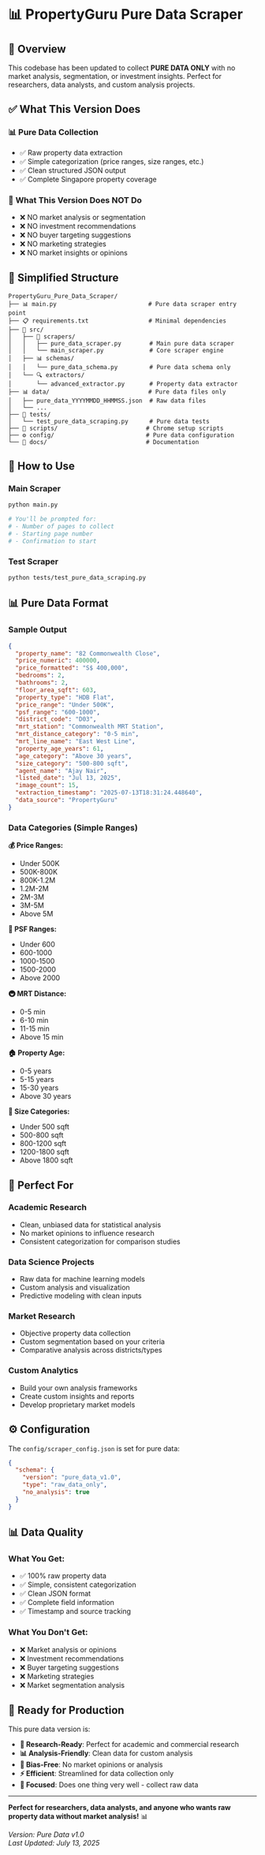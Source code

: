 # 📊 PropertyGuru Pure Data Scraper

## 🎯 Overview
This codebase has been updated to collect **PURE DATA ONLY** with no market analysis, segmentation, or investment insights. Perfect for researchers, data analysts, and custom analysis projects.

## ✅ What This Version Does

### 📊 **Pure Data Collection**
- ✅ Raw property data extraction
- ✅ Simple categorization (price ranges, size ranges, etc.)
- ✅ Clean structured JSON output
- ✅ Complete Singapore property coverage

### 🚫 **What This Version Does NOT Do**
- ❌ NO market analysis or segmentation
- ❌ NO investment recommendations
- ❌ NO buyer targeting suggestions
- ❌ NO marketing strategies
- ❌ NO market insights or opinions

## 📁 **Simplified Structure**

```
PropertyGuru_Pure_Data_Scraper/
├── 📊 main.py                          # Pure data scraper entry point
├── 📋 requirements.txt                 # Minimal dependencies
├── 📁 src/
│   ├── 🤖 scrapers/
│   │   ├── pure_data_scraper.py        # Main pure data scraper
│   │   └── main_scraper.py             # Core scraper engine
│   ├── 📊 schemas/
│   │   └── pure_data_schema.py         # Pure data schema only
│   └── 🔍 extractors/
│       └── advanced_extractor.py       # Property data extractor
├── 📊 data/                            # Pure data files only
│   ├── pure_data_YYYYMMDD_HHMMSS.json  # Raw data files
│   └── ...
├── 🧪 tests/
│   └── test_pure_data_scraping.py      # Pure data tests
├── 📜 scripts/                         # Chrome setup scripts
├── ⚙️ config/                          # Pure data configuration
└── 📝 docs/                            # Documentation
```

## 🚀 **How to Use**

### **Main Scraper**
```bash
python main.py

# You'll be prompted for:
# - Number of pages to collect
# - Starting page number
# - Confirmation to start
```

### **Test Scraper**
```bash
python tests/test_pure_data_scraping.py
```

## 📊 **Pure Data Format**

### **Sample Output**
```json
{
  "property_name": "82 Commonwealth Close",
  "price_numeric": 400000,
  "price_formatted": "S$ 400,000",
  "bedrooms": 2,
  "bathrooms": 2,
  "floor_area_sqft": 603,
  "property_type": "HDB Flat",
  "price_range": "Under 500K",
  "psf_range": "600-1000",
  "district_code": "D03",
  "mrt_station": "Commonwealth MRT Station",
  "mrt_distance_category": "0-5 min",
  "mrt_line_name": "East West Line",
  "property_age_years": 61,
  "age_category": "Above 30 years",
  "size_category": "500-800 sqft",
  "agent_name": "Ajay Nair",
  "listed_date": "Jul 13, 2025",
  "image_count": 15,
  "extraction_timestamp": "2025-07-13T18:31:24.448640",
  "data_source": "PropertyGuru"
}
```

### **Data Categories (Simple Ranges)**

**💰 Price Ranges:**
- Under 500K
- 500K-800K
- 800K-1.2M
- 1.2M-2M
- 2M-3M
- 3M-5M
- Above 5M

**📏 PSF Ranges:**
- Under 600
- 600-1000
- 1000-1500
- 1500-2000
- Above 2000

**🚇 MRT Distance:**
- 0-5 min
- 6-10 min
- 11-15 min
- Above 15 min

**🏠 Property Age:**
- 0-5 years
- 5-15 years
- 15-30 years
- Above 30 years

**📐 Size Categories:**
- Under 500 sqft
- 500-800 sqft
- 800-1200 sqft
- 1200-1800 sqft
- Above 1800 sqft

## 🎯 **Perfect For**

### **Academic Research**
- Clean, unbiased data for statistical analysis
- No market opinions to influence research
- Consistent categorization for comparison studies

### **Data Science Projects**
- Raw data for machine learning models
- Custom analysis and visualization
- Predictive modeling with clean inputs

### **Market Research**
- Objective property data collection
- Custom segmentation based on your criteria
- Comparative analysis across districts/types

### **Custom Analytics**
- Build your own analysis frameworks
- Create custom insights and reports
- Develop proprietary market models

## ⚙️ **Configuration**

The `config/scraper_config.json` is set for pure data:
```json
{
  "schema": {
    "version": "pure_data_v1.0",
    "type": "raw_data_only",
    "no_analysis": true
  }
}
```

## 📊 **Data Quality**

### **What You Get:**
- ✅ 100% raw property data
- ✅ Simple, consistent categorization
- ✅ Clean JSON format
- ✅ Complete field information
- ✅ Timestamp and source tracking

### **What You Don't Get:**
- ❌ Market analysis or opinions
- ❌ Investment recommendations
- ❌ Buyer targeting suggestions
- ❌ Marketing strategies
- ❌ Market segmentation analysis

## 🎉 **Ready for Production**

This pure data version is:
- **🔬 Research-Ready**: Perfect for academic and commercial research
- **📊 Analysis-Friendly**: Clean data for custom analysis
- **🚫 Bias-Free**: No market opinions or analysis
- **⚡ Efficient**: Streamlined for data collection only
- **🎯 Focused**: Does one thing very well - collect raw data

---

**Perfect for researchers, data analysts, and anyone who wants raw property data without market analysis!** 📊

*Version: Pure Data v1.0*  
*Last Updated: July 13, 2025*
